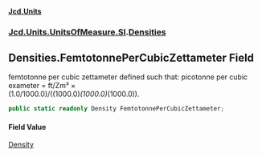 #### [Jcd.Units](index.md 'index')
### [Jcd.Units.UnitsOfMeasure.SI](Jcd.Units.UnitsOfMeasure.SI.md 'Jcd.Units.UnitsOfMeasure.SI').[Densities](Densities.md 'Jcd.Units.UnitsOfMeasure.SI.Densities')

## Densities.FemtotonnePerCubicZettameter Field

femtotonne per cubic zettameter defined such that: picotonne per cubic exameter = ft/Zm³ ×  
(1.0/1000.0)/((1000.0)*(1000.0)*(1000.0)).

```csharp
public static readonly Density FemtotonnePerCubicZettameter;
```

#### Field Value
[Density](Density.md 'Jcd.Units.UnitTypes.Density')